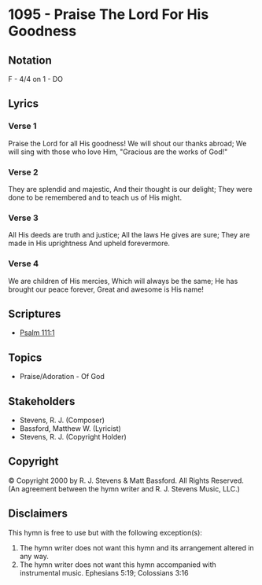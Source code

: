 # 1095 - Praise The Lord For His Goodness

## Notation

F - 4/4 on 1 - DO

## Lyrics

### Verse 1

Praise the Lord for all His goodness! We will shout our thanks abroad; We will sing with those who love Him, "Gracious are the works of God!"

### Verse 2

They are splendid and majestic, And their thought is our delight; They were done to be remembered and to teach us of His might.

### Verse 3

All His deeds are truth and justice; All the laws He gives are sure; They are made in His uprightness And upheld forevermore.

### Verse 4

We are children of His mercies, Which will always be the same; He has brought our peace forever, Great and awesome is His name!


## Scriptures

- [Psalm 111:1](https://www.biblegateway.com/passage/?search=Psalm%20111%3A1)

## Topics

- Praise/Adoration - Of God

## Stakeholders

- Stevens, R. J. (Composer)
- Bassford, Matthew W. (Lyricist)
- Stevens, R. J. (Copyright Holder)

## Copyright

© Copyright 2000 by R. J. Stevens & Matt Bassford. All Rights Reserved.
(An agreement between the hymn writer and R. J. Stevens Music, LLC.)

## Disclaimers

This hymn is free to use but with the following exception(s):
1. The hymn writer does not want this hymn and its arrangement altered in any way.
2. The hymn writer does not want this hymn accompanied with instrumental music.
Ephesians 5:19; Colossians 3:16

